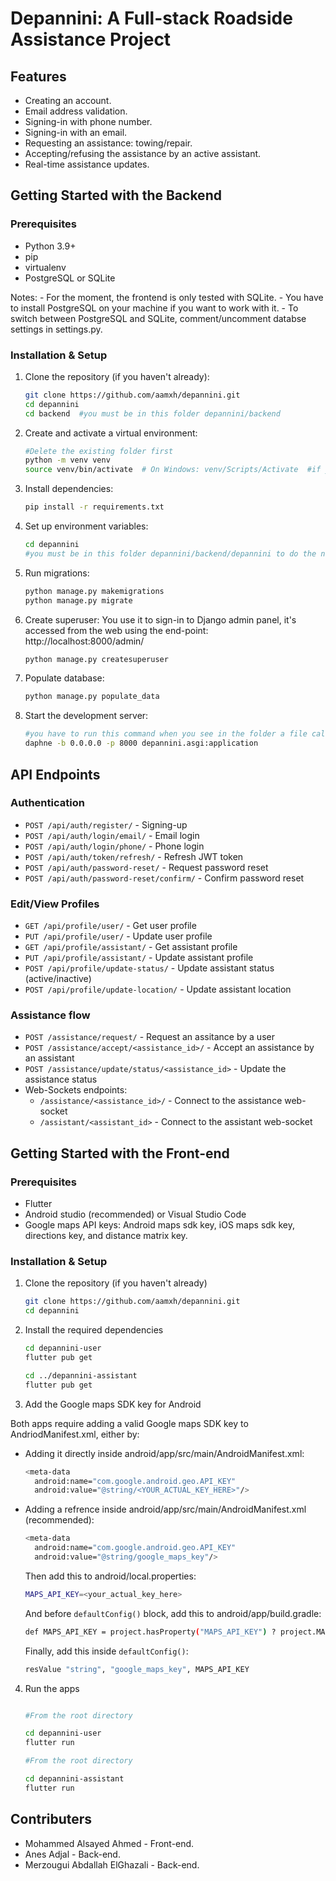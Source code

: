 # Depannini: A Full-stack Roadside Assistance Project

## Features

- Creating an account. 
- Email address validation.
- Signing-in with phone number.
- Signing-in with an email.
- Requesting an assistance: towing/repair.
- Accepting/refusing the assistance by an active assistant.
- Real-time assistance updates.

## Getting Started with the Backend

### Prerequisites

- Python 3.9+
- pip
- virtualenv
- PostgreSQL or SQLite

Notes: - For the moment, the frontend is only tested with SQLite. 
       - You have to install PostgreSQL on your machine if you want to work with it.
       - To switch between PostgreSQL and SQLite, comment/uncomment databse settings in settings.py.

### Installation & Setup

1. Clone the repository (if you haven't already):

   ```bash
   git clone https://github.com/aamxh/depannini.git
   cd depannini
   cd backend  #you must be in this folder depannini/backend
   ```

2. Create and activate a virtual environment:

   ```bash
   #Delete the existing folder first
   python -m venv venv
   source venv/bin/activate  # On Windows: venv/Scripts/Activate  #if you had problem look how to change the restriction policy
   ```

3. Install dependencies:

   ```bash
   pip install -r requirements.txt
   ```

4. Set up environment variables:

   ```bash
   cd depannini
   #you must be in this folder depannini/backend/depannini to do the next steps
   ```

5. Run migrations:

   ```bash
   python manage.py makemigrations
   python manage.py migrate
   ```

6. Create superuser:
You use it to sign-in to Django admin panel, it's accessed from the web using the end-point: http://localhost:8000/admin/

   ```bash
   python manage.py createsuperuser
   ```

7. Populate database:

   ```bash
   python manage.py populate_data
   ```

8. Start the development server:

   ```bash
   #you have to run this command when you see in the folder a file called manage.py
   daphne -b 0.0.0.0 -p 8000 depannini.asgi:application
   ```

## API Endpoints

### Authentication

- `POST /api/auth/register/` - Signing-up
- `POST /api/auth/login/email/` - Email login
- `POST /api/auth/login/phone/` - Phone login
- `POST /api/auth/token/refresh/` - Refresh JWT token 
- `POST /api/auth/password-reset/` - Request password reset
- `POST /api/auth/password-reset/confirm/` - Confirm password reset

### Edit/View Profiles

- `GET /api/profile/user/` - Get user profile
- `PUT /api/profile/user/` - Update user profile
- `GET /api/profile/assistant/` - Get assistant profile
- `PUT /api/profile/assistant/` - Update assistant profile
- `POST /api/profile/update-status/` - Update assistant status (active/inactive)
- `POST /api/profile/update-location/` - Update assistant location

### Assistance flow

- `POST /assistance/request/` - Request an assitance by a user
- `POST /assistance/accept/<assistance_id>/` - Accept an assistance by an assistant
- `POST /assistance/update/status/<assistance_id>` - Update the assistance status
- Web-Sockets endpoints:
   - `/assistance/<assistance_id>/` - Connect to the assistance web-socket
   - `/assistant/<assistant_id>` - Connect to the assistant web-socket

## Getting Started with the Front-end

### Prerequisites

- Flutter
- Android studio (recommended) or Visual Studio Code
- Google maps API keys: Android maps sdk key, iOS maps sdk key, directions key, and distance matrix key.

### Installation & Setup

1. Clone the repository (if you haven't already)

   ```bash
   git clone https://github.com/aamxh/depannini.git
   cd depannini
   ```

2. Install the required dependencies

   ```bash
   cd depannini-user
   flutter pub get

   cd ../depannini-assistant
   flutter pub get
   ```

3. Add the Google maps SDK key for Android

Both apps require adding a valid Google maps SDK key to AndriodManifest.xml, either by:
  
   - Adding it directly inside android/app/src/main/AndroidManifest.xml: 
  
      ```bash
      <meta-data
        android:name="com.google.android.geo.API_KEY"
        android:value="@string/<YOUR_ACTUAL_KEY_HERE>"/>
      ```

   - Adding a refrence inside android/app/src/main/AndroidManifest.xml (recommended):
 
      ```bash
      <meta-data
        android:name="com.google.android.geo.API_KEY"
        android:value="@string/google_maps_key"/>
      ```
 
      Then add this to android/local.properties:
     
        ```bash
        MAPS_API_KEY=<your_actual_key_here>
        ```

      And before `defaultConfig()` block, add this to android/app/build.gradle:

        ```bash
        def MAPS_API_KEY = project.hasProperty("MAPS_API_KEY") ? project.MAPS_API_KEY : ""
        ``` 
  
      Finally, add this inside `defaultConfig()`:

        ```bash
        resValue "string", "google_maps_key", MAPS_API_KEY
        ```

4. Run the apps

   ```bash
   
   #From the root directory
   
   cd depannini-user
   flutter run

   #From the root directory

   cd depannini-assistant
   flutter run

   ```

## Contributers

- Mohammed Alsayed Ahmed - Front-end.
- Anes Adjal - Back-end.
- Merzougui Abdallah ElGhazali - Back-end.